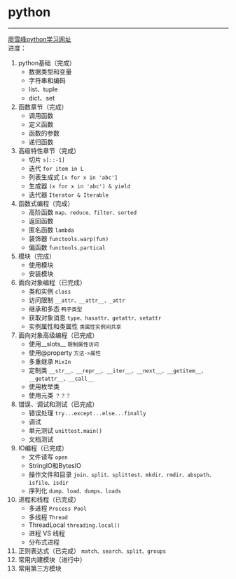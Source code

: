 # python

---


[廖雪峰python学习网址](https://www.liaoxuefeng.com/wiki/1016959663602400)  
进度：
1. python基础（完成）
   - 数据类型和变量
   - 字符串和编码
   - list、tuple
   - dict、set
2. 函数章节（完成）
   - 调用函数
   - 定义函数
   - 函数的参数
   - 递归函数
3. 高级特性章节（完成）
   - 切片 `s[::-1]`
   - 迭代 `for item in L`
   - 列表生成式 `[x for x in 'abc']`
   - 生成器 `(x for x in 'abc') & yield`
   - 迭代器 `Iterator & Iterable`
4. 函数式编程（完成）
    - 高阶函数 `map、reduce、filter、sorted`
    - 返回函数
    - 匿名函数 `lambda`
    - 装饰器 `functools.warp(fun)`
    - 偏函数 `functools.partical`
5. 模块（完成）
   - 使用模块
   - 安装模块
6. 面向对象编程（已完成）
   - 类和实例 `class`
   - 访问限制 `__attr、__attr__、_attr`
   - 继承和多态 `鸭子类型`
   - 获取对象消息 `type、hasattr、getattr、setattr`
   - 实例属性和类属性 `类属性实例间共享`
7. 面向对象高级编程（已完成）
   - 使用__slots__ `限制属性访问`
   - 使用@property `方法->属性`
   - 多重继承 `MixIn`
   - 定制类 `__str__、__repr__、__iter__、__next__、__getitem__、__getattr__、__call__`
   - 使用枚举类
   - 使用元类 `？？？`
8. 错误、调试和测试（已完成）
   - 错误处理 `try...except...else...finally`
   - 调试
   - 单元测试 `unittest.main()`
   - 文档测试
9. IO编程（已完成）
   - 文件读写 `open`
   - StringIO和BytesIO
   - 操作文件和目录 `join、split、splittest、mkdir、rmdir、abspath、isfile、isdir`
   - 序列化 `dump、load、dumps、loads`
10. 进程和线程（已完成）
    - 多进程 `Process Pool`
    - 多线程 `Thread`
    - ThreadLocal `threading.local()`
    - 进程 VS 线程
    - 分布式进程
11. 正则表达式（已完成） `match、search、split、groups`
12. 常用内建模块（进行中）
13. 常用第三方模块